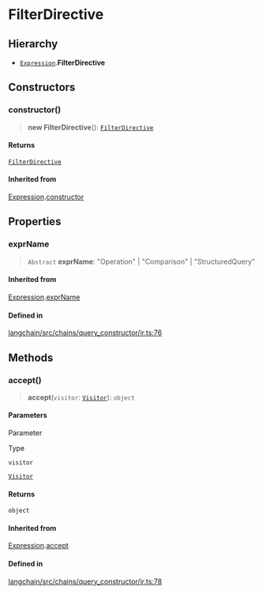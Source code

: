 FilterDirective
===============

Hierarchy[​](#hierarchy "Direct link to Hierarchy")
---------------------------------------------------

*   [`Expression`](/docs/api/chains_query_constructor_ir/classes/Expression).**FilterDirective**

Constructors[​](#constructors "Direct link to Constructors")
------------------------------------------------------------

### constructor()[​](#constructor "Direct link to constructor()")

> **new FilterDirective**(): [`FilterDirective`](/docs/api/chains_query_constructor_ir/classes/FilterDirective)

#### Returns[​](#returns "Direct link to Returns")

[`FilterDirective`](/docs/api/chains_query_constructor_ir/classes/FilterDirective)

#### Inherited from[​](#inherited-from "Direct link to Inherited from")

[Expression](/docs/api/chains_query_constructor_ir/classes/Expression).[constructor](/docs/api/chains_query_constructor_ir/classes/Expression#constructor)

Properties[​](#properties "Direct link to Properties")
------------------------------------------------------

### exprName[​](#exprname "Direct link to exprName")

> `Abstract` **exprName**: "Operation" | "Comparison" | "StructuredQuery"

#### Inherited from[​](#inherited-from-1 "Direct link to Inherited from")

[Expression](/docs/api/chains_query_constructor_ir/classes/Expression).[exprName](/docs/api/chains_query_constructor_ir/classes/Expression#exprname)

#### Defined in[​](#defined-in "Direct link to Defined in")

[langchain/src/chains/query\_constructor/ir.ts:76](https://github.com/hwchase17/langchainjs/blob/46e1734/langchain/src/chains/query_constructor/ir.ts#L76)

Methods[​](#methods "Direct link to Methods")
---------------------------------------------

### accept()[​](#accept "Direct link to accept()")

> **accept**(`visitor`: [`Visitor`](/docs/api/chains_query_constructor_ir/classes/Visitor)): `object`

#### Parameters[​](#parameters "Direct link to Parameters")

Parameter

Type

`visitor`

[`Visitor`](/docs/api/chains_query_constructor_ir/classes/Visitor)

#### Returns[​](#returns-1 "Direct link to Returns")

`object`

#### Inherited from[​](#inherited-from-2 "Direct link to Inherited from")

[Expression](/docs/api/chains_query_constructor_ir/classes/Expression).[accept](/docs/api/chains_query_constructor_ir/classes/Expression#accept)

#### Defined in[​](#defined-in-1 "Direct link to Defined in")

[langchain/src/chains/query\_constructor/ir.ts:78](https://github.com/hwchase17/langchainjs/blob/46e1734/langchain/src/chains/query_constructor/ir.ts#L78)